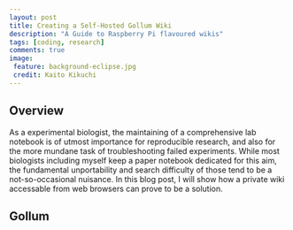 ```yaml
---
layout: post
title: Creating a Self-Hosted Gollum Wiki
description: "A Guide to Raspberry Pi flavoured wikis"
tags: [coding, research]
comments: true
image:
 feature: background-eclipse.jpg
 credit: Kaito Kikuchi
---
```


## Overview
As a experimental biologist, the maintaining of a comprehensive lab notebook is of utmost importance for reproducible research, and also for the more mundane task of troubleshooting failed experiments. While most biologists including myself keep a paper notebook dedicated for this aim, the fundamental unportability and search difficulty of those tend to be a not-so-occasional nuisance. In this blog post, I will show how a private wiki accessable from web browsers can prove to be a solution.

## Gollum
